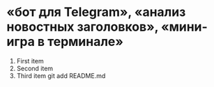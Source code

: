 # «бот для Telegram», «анализ новостных заголовков», «мини-игра в терминале»
1. First item
2. Second item
3. Third item
git add README.md

